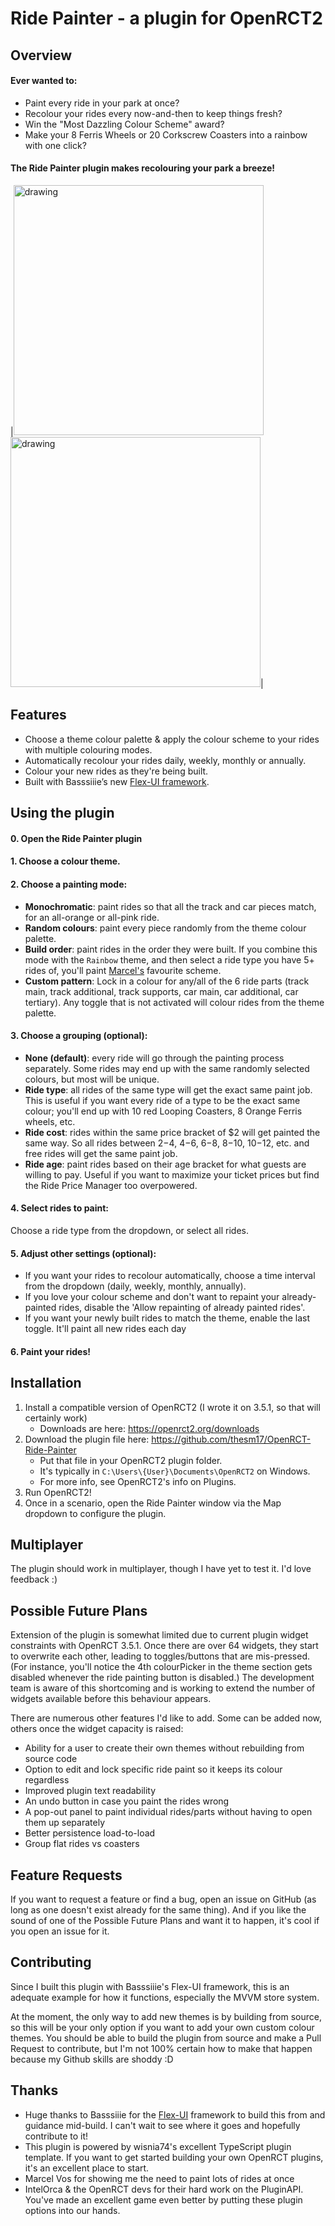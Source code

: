# Ride Painter - a plugin for OpenRCT2
## Overview
#### Ever wanted to:
- Paint every ride in your park at once?
- Recolour your rides every now-and-then to keep things fresh?
- Win the "Most Dazzling Colour Scheme" award?
- Make your 8 Ferris Wheels or 20 Corkscrew Coasters into a rainbow with one click?

#### The Ride Painter plugin makes recolouring your park a breeze!

|<img src="https://p-rdFQqyg.t1.n0.cdn.getcloudapp.com/items/8LupKzJ8/fe8ff80a-4567-405f-9fae-b9da54306dde.jpg" alt="drawing" width="400"/> <img src="https://github.com/thesm17/OpenRCT-Ride-Painter/blob/main/screenshots/4%20type%20examples.jpeg?raw=true" alt="drawing" width="400"/>|

## Features
- Choose a theme colour palette & apply the colour scheme to your rides with multiple colouring modes.
- Automatically recolour your rides daily, weekly, monthly or annually.
- Colour your new rides as they're being built.
- Built with Basssiiie’s new [Flex-UI framework](https://github.com/Basssiiie/OpenRCT2-FlexUI "Flex-UI framework").

## Using the plugin
#### 0. Open the Ride Painter plugin
#### 1. Choose a colour theme.
####  2. Choose a painting mode:
- **Monochromatic**: paint rides so that all the track and car pieces match, for an all-orange or all-pink ride.
- **Random colours**: paint every piece randomly from the theme colour palette.
- **Build order**: paint rides in the order they were built. If you combine this mode with the `Rainbow` theme, and then select a ride type you have 5+ rides of, you'll paint [Marcel's](https://www.youtube.com/c/MarcelVos "Marcel's") favourite scheme.
- **Custom pattern**: Lock in a colour for any/all of the 6 ride parts (track main, track additional, track supports, car main, car additional, car tertiary). Any toggle that is not activated will colour rides from the theme palette.

#### 3. Choose a grouping (optional):
- **None (default)**: every ride will go through the painting process separately. Some rides may end up with the same randomly selected colours, but most will be unique.
- **Ride type**: all rides of the same type will get the exact same paint job. This is useful if you want every ride of a type to be the exact same colour; you'll end up with 10 red Looping Coasters, 8 Orange Ferris wheels, etc.
- **Ride cost**: rides within the same price bracket of $2 will get painted the same way. So all rides between $2-$4, $4-$6, $6-$8, $8-$10, $10-$12, etc. and free rides will get the same paint job.
- **Ride age**: paint rides based on their age bracket for what guests are willing to pay. Useful if you want to maximize your ticket prices but find the Ride Price Manager too overpowered.

#### 4. Select rides to paint:
Choose a ride type from the dropdown, or select all rides.

#### 5. Adjust other settings (optional):
- If you want your rides to recolour automatically, choose a time interval from the dropdown (daily, weekly, monthly, annually).
- If you love your colour scheme and don't want to repaint your already-painted rides, disable the 'Allow repainting of already painted rides'.
- If you want your newly built rides to match the theme, enable the last toggle. It'll paint all new rides each day

#### 6. Paint your rides!
## Installation
1. Install a compatible version of OpenRCT2 (I wrote it on 3.5.1, so that will certainly work)
	- Downloads are here: https://openrct2.org/downloads
2. Download the plugin file here: https://github.com/thesm17/OpenRCT-Ride-Painter
    - Put that file in your OpenRCT2 plugin folder.
    - It's typically in `C:\Users\{User}\Documents\OpenRCT2` on Windows.
    - For more info, see OpenRCT2's info on Plugins.
3. Run OpenRCT2!
4. Once in a scenario, open the Ride Painter window via the Map dropdown to configure the plugin.

## Multiplayer
The plugin should work in multiplayer, though I have yet to test it. I'd love feedback :)
## Possible Future Plans
Extension of the plugin is somewhat limited due to current plugin widget constraints with OpenRCT 3.5.1. Once there are over 64 widgets, they start to overwrite each other, leading to toggles/buttons that are mis-pressed. (For instance, you'll notice the 4th colourPicker in the theme section gets disabled whenever the ride painting button is disabled.) The development team is aware of this shortcoming and is working to extend the number of widgets available before this behaviour appears.

There are numerous other features I'd like to add. Some can be added now, others once the widget capacity is raised:
- Ability for a user to create their own themes without rebuilding from source code
- Option to edit and lock specific ride paint so it keeps its colour regardless
- Improved plugin text readability
- An undo button in case you paint the rides wrong
- A pop-out panel to paint individual rides/parts without having to open them up separately
- Better persistence load-to-load
- Group flat rides vs coasters

## Feature Requests
If you want to request a feature or find a bug, open an issue on GitHub (as long as one doesn't exist already for the same thing). And if you like the sound of one of the Possible Future Plans and want it to happen, it's cool if you open an issue for it.

## Contributing
Since I built this plugin with Basssiiie's Flex-UI framework, this is an adequate example for how it functions, especially the MVVM store system. 

At the moment, the only way to add new themes is by building from source, so this will be your only option if you want to add your own custom colour themes. You should be able to build the plugin from source and make a Pull Request to contribute, but I'm not 100% certain how to make that happen because my Github skills are shoddy :D

## Thanks
- Huge thanks to Basssiiie for the [Flex-UI](https://github.com/Basssiiie/OpenRCT2-FlexUI "Flex-UI") framework to build this from and guidance mid-build. I can't wait to see where it goes and hopefully contribute to it!
- This plugin is powered by wisnia74's excellent TypeScript plugin template. If you want to get started building your own OpenRCT plugins, it's an excellent place to start.
- Marcel Vos for showing me the need to paint lots of rides at once
- IntelOrca & the OpenRCT devs for their hard work on the PluginAPI. You've made an excellent game even better by putting these plugin options into our hands.
